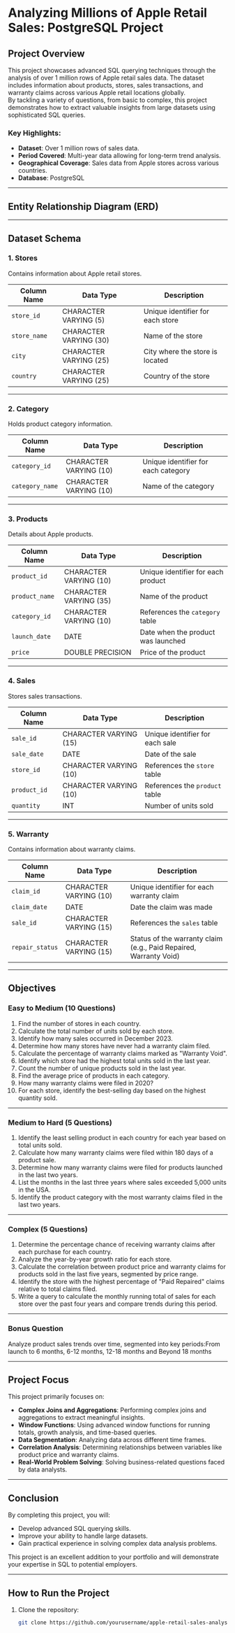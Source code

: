 # Analyzing Millions of Apple Retail Sales: PostgreSQL Project  

## Project Overview  
This project showcases advanced SQL querying techniques through the analysis of over 1 million rows of Apple retail sales data. The dataset includes information about products, stores, sales transactions, and warranty claims across various Apple retail locations globally.  
By tackling a variety of questions, from basic to complex, this project demonstrates how to extract valuable insights from large datasets using sophisticated SQL queries.

### Key Highlights:
- **Dataset**: Over 1 million rows of sales data.
- **Period Covered**: Multi-year data allowing for long-term trend analysis.
- **Geographical Coverage**: Sales data from Apple stores across various countries.
- **Database**: PostgreSQL

---
## Entity Relationship Diagram (ERD)



---
## Dataset Schema  

### 1. **Stores**  
Contains information about Apple retail stores.

| Column Name  | Data Type             | Description                           |
|--------------|-----------------------|---------------------------------------|
| `store_id`   | CHARACTER VARYING (5)  | Unique identifier for each store      |
| `store_name` | CHARACTER VARYING (30) | Name of the store                     |
| `city`       | CHARACTER VARYING (25) | City where the store is located       |
| `country`    | CHARACTER VARYING (25) | Country of the store                  |

---

### 2. **Category**  
Holds product category information.

| Column Name  | Data Type             | Description                           |
|--------------|-----------------------|---------------------------------------|
| `category_id`| CHARACTER VARYING (10) | Unique identifier for each category   |
| `category_name`| CHARACTER VARYING (10)| Name of the category                  |

---

### 3. **Products**  
Details about Apple products.

| Column Name  | Data Type             | Description                           |
|--------------|-----------------------|---------------------------------------|
| `product_id` | CHARACTER VARYING (10) | Unique identifier for each product    |
| `product_name`| CHARACTER VARYING (35)| Name of the product                   |
| `category_id`| CHARACTER VARYING (10) | References the `category` table       |
| `launch_date`| DATE                   | Date when the product was launched    |
| `price`      | DOUBLE PRECISION       | Price of the product                  |

---

### 4. **Sales**  
Stores sales transactions.

| Column Name  | Data Type             | Description                           |
|--------------|-----------------------|---------------------------------------|
| `sale_id`    | CHARACTER VARYING (15) | Unique identifier for each sale       |
| `sale_date`  | DATE                   | Date of the sale                      |
| `store_id`   | CHARACTER VARYING (10) | References the `store` table          |
| `product_id` | CHARACTER VARYING (10) | References the `product` table        |
| `quantity`   | INT                    | Number of units sold                  |

---

### 5. **Warranty**  
Contains information about warranty claims.

| Column Name  | Data Type             | Description                           |
|--------------|-----------------------|---------------------------------------|
| `claim_id`   | CHARACTER VARYING (10) | Unique identifier for each warranty claim |
| `claim_date` | DATE                   | Date the claim was made               |
| `sale_id`    | CHARACTER VARYING (15) | References the `sales` table          |
| `repair_status`| CHARACTER VARYING (15)| Status of the warranty claim (e.g., Paid Repaired, Warranty Void) |

---

## Objectives  

### Easy to Medium (10 Questions)  
1. Find the number of stores in each country.  
2. Calculate the total number of units sold by each store.  
3. Identify how many sales occurred in December 2023.  
4. Determine how many stores have never had a warranty claim filed.  
5. Calculate the percentage of warranty claims marked as "Warranty Void".  
6. Identify which store had the highest total units sold in the last year.  
7. Count the number of unique products sold in the last year.  
8. Find the average price of products in each category.  
9. How many warranty claims were filed in 2020?  
10. For each store, identify the best-selling day based on the highest quantity sold.  

---

### Medium to Hard (5 Questions)  
1. Identify the least selling product in each country for each year based on total units sold.  
2. Calculate how many warranty claims were filed within 180 days of a product sale.  
3. Determine how many warranty claims were filed for products launched in the last two years.  
4. List the months in the last three years where sales exceeded 5,000 units in the USA.  
5. Identify the product category with the most warranty claims filed in the last two years.  

---

### Complex (5 Questions)  
1. Determine the percentage chance of receiving warranty claims after each purchase for each country.  
2. Analyze the year-by-year growth ratio for each store.  
3. Calculate the correlation between product price and warranty claims for products sold in the last five years, segmented by price range.  
4. Identify the store with the highest percentage of "Paid Repaired" claims relative to total claims filed.  
5. Write a query to calculate the monthly running total of sales for each store over the past four years and compare trends during this period.  

---

### Bonus Question  
Analyze product sales trends over time, segmented into key periods:From launch to 6 months, 6-12 months, 12-18 months and Beyond 18 months  

---

## Project Focus  
This project primarily focuses on:  
- **Complex Joins and Aggregations**: Performing complex joins and aggregations to extract meaningful insights.  
- **Window Functions**: Using advanced window functions for running totals, growth analysis, and time-based queries.  
- **Data Segmentation**: Analyzing data across different time frames.  
- **Correlation Analysis**: Determining relationships between variables like product price and warranty claims.  
- **Real-World Problem Solving**: Solving business-related questions faced by data analysts.

---

## Conclusion  
By completing this project, you will:  
- Develop advanced SQL querying skills.  
- Improve your ability to handle large datasets.  
- Gain practical experience in solving complex data analysis problems.  

This project is an excellent addition to your portfolio and will demonstrate your expertise in SQL to potential employers.

---

## How to Run the Project  
1. Clone the repository:  
   ```bash
   git clone https://github.com/yourusername/apple-retail-sales-analysis.git

